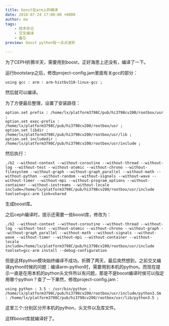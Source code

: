 ```yaml
---
title: boost在arm上的编译
date: 2018-07-24 17:00:00 +0800
author: me
tags:
    - 技术杂记
    - 交叉编译
    - 备忘
preview: boost python有一点点波折

---
```


为了CEPH折腾半天，需要用到boost，正好海思上还没有，编译了一下。

运行bootstarp之后，修改project-config.jam里面有关gcc的部分：

``` 
using gcc : arm : arm-histbv310-linux-gcc ;
```

然后就可以编译。

为了方便最后整理，设置了安装路径：

```
option.set prefix : /home/lx/platform3798C/pub/hi3798cv200/rootbox/usr ;
option.set exec-prefix : /home/lx/platform3798C/pub/hi3798cv200/rootbox/usr ;
option.set libdir : /home/lx/platform3798C/pub/hi3798cv200/rootbox/usr/lib ;
option.set includedir : /home/lx/platform3798C/pub/hi3798cv200/rootbox/usr/include ;
```

然后执行：


```
./b2 --without-context --without-coroutine --without-thread --without-log --without-test --without-atomic --without-chrono --without-filesystem --without-graph --without-graph_parallel --without-math --without-python --without-random --without-signals --without-wave --without-timer --without-mpi --without-program_options --without-container --without-iostreams --without-locale include=/home/lx/platform3798C/pub/hi3798cv200/rootbox/usr/include toolset=gcc-arm link=shared 
```

生成boost库。

之后ceph编译时，提示还需要一些boost库，修改为：

```
./b2 --without-context --without-coroutine --without-thread --without-log --without-test --without-atomic --without-chrono --without-graph --without-graph_parallel --without-math --without-signals --without-wave --without-timer --without-mpi --without-container --without-locale include=/home/lx/platform3798C/pub/hi3798cv200/rootbox/usr/include toolset=gcc-arm install --debug-configuration
```

但是这样python模块始终编译不成功。折腾了两天，最后突然想到，之前交叉编译python时候的问题：编译arm-python时，需要用到本机的python。而现在提示一直是在用本机的python头文件所以有问题，那是不是boost编译时侯可以指定用哪个python？查了一下果然，修改project-config.jam：

```
using python : 3.5 : /usr/bin/python : /home/lx/platform3798C/pub/hi3798cv200/rootbox/usr/include/python3.5m : /home/lx/platform3798C/pub/hi3798cv200/rootbox/usr/lib/python3.5 ;
```

这里三个:分别区分开本机的python，头文件以及库文件。

这样boost库就编译好了。







